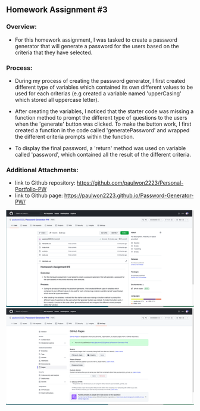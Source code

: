 ## Homework Assignment #3

### Overview:
- For this homework assignment, I was tasked to create a password generator that will generate a password for the users based on the criteria that they have selected.

### Process:
- During my process of creating the password generator, I first created different type of variables which contained its own different values to be used for each criterias (e.g created a variable named 'upperCasing' which stored all uppercase letter).

- After creating the variables, I noticed that the starter code was missing a function method to prompt the different type of questions to the users when the 'generate' button was clicked. To make the button work, I first created a function in the code called 'generatePassword' and wrapped the different criteria prompts within the function.

- To display the final password, a 'return' method was used on variable called 'password', which contained all the result of the different criteria.

### Additional Attachments:
- link to Github repository: https://github.com/paulwon2223/Personal-Portfolio-PW
- link to Github page: https://paulwon2223.github.io/Password-Generator-PW/

![img](./img/ss1.png)
![img](./img/ss2.png)








